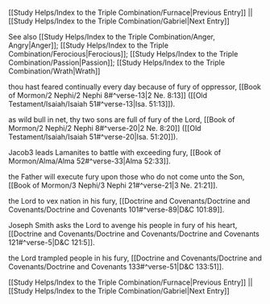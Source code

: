 [[Study Helps/Index to the Triple Combination/Furnace|Previous Entry]]  ||  [[Study Helps/Index to the Triple Combination/Gabriel|Next Entry]]

 See also [[Study Helps/Index to the Triple Combination/Anger, Angry|Anger]]; [[Study Helps/Index to the Triple Combination/Ferocious|Ferocious]]; [[Study Helps/Index to the Triple Combination/Passion|Passion]]; [[Study Helps/Index to the Triple Combination/Wrath|Wrath]]

 thou hast feared continually every day because of fury of oppressor, [[Book of Mormon/2 Nephi/2 Nephi 8#^verse-13|2 Ne. 8:13]] ([[Old Testament/Isaiah/Isaiah 51#^verse-13|Isa. 51:13]]).

 as wild bull in net, thy two sons are full of fury of the Lord, [[Book of Mormon/2 Nephi/2 Nephi 8#^verse-20|2 Ne. 8:20]] ([[Old Testament/Isaiah/Isaiah 51#^verse-20|Isa. 51:20]]).

 Jacob3 leads Lamanites to battle with exceeding fury, [[Book of Mormon/Alma/Alma 52#^verse-33|Alma 52:33]].

 the Father will execute fury upon those who do not come unto the Son, [[Book of Mormon/3 Nephi/3 Nephi 21#^verse-21|3 Ne. 21:21]].

 the Lord to vex nation in his fury, [[Doctrine and Covenants/Doctrine and Covenants/Doctrine and Covenants 101#^verse-89|D&C 101:89]].

 Joseph Smith asks the Lord to avenge his people in fury of his heart, [[Doctrine and Covenants/Doctrine and Covenants/Doctrine and Covenants 121#^verse-5|D&C 121:5]].

 the Lord trampled people in his fury, [[Doctrine and Covenants/Doctrine and Covenants/Doctrine and Covenants 133#^verse-51|D&C 133:51]].

[[Study Helps/Index to the Triple Combination/Furnace|Previous Entry]]  ||  [[Study Helps/Index to the Triple Combination/Gabriel|Next Entry]]